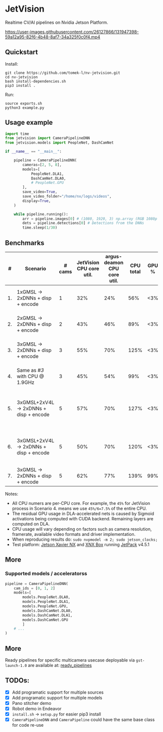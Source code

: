 # JetVision

Realtime CV/AI pipelines on Nvidia Jetson Platform.

https://user-images.githubusercontent.com/26127866/131947398-59a12a95-82f6-4b48-8af7-34a325f0c0f4.mp4

## Quickstart

Install:
```shell
git clone https://github.com/tomek-l/nv-jetvision.git
cd nv-jetvision
bash install-dependencies.sh
pip3 install .
```
Run:
```shell
source exports.sh
python3 example.py
```

## Usage example

```python
import time
from jetvision import CameraPipelineDNN
from jetvision.models import PeopleNet, DashCamNet

if __name__ == "__main__":

    pipeline = CameraPipelineDNN(
        cameras=[2, 5, 8],
        models=[
            PeopleNet.DLA1,
            DashCamNet.DLA0,
            # PeopleNet.GPU
        ],
        save_video=True,
        save_video_folder="/home/nx/logs/videos",
        display=True,
    )

    while pipeline.running():
        arr = pipeline.images[0] # (1080, 1920, 3) np.array (RGB 1080p image)
        dets = pipeline.detections[0] # Detections from the DNNs
        time.sleep(1/30)
```

## Benchmarks

| #   | Scenario                               | # cams | JetVision<br>CPU core util. | argus-deamon<br>CPU core util. | CPU<br>total | GPU % | EMC util % | Power draw | Inference Hardware                                             |
| --- | -------------------------------------- | ------ | --------------------------- | ------------------------------ | ------------ | ----- | ---------- | ---------- | -------------------------------------------------------------- |
| 1.  | 1xGMSL -> 2xDNNs + disp + encode       | 1      | 32%                         | 24%                            | 56%          | <3%   | 57%        | 8.5W       | DLA0: PeopleNet DLA1: DashCamNet                               |
| 2.  | 2xGMSL -> 2xDNNs + disp + encode       | 2      | 43%                         | 46%                            | 89%          | <3%   | 62%        | 9.4W       | DLA0: PeopleNet DLA1: DashCamNet                               |
| 3.  | 3xGMSL -> 2xDNNs + disp + encode       | 3      | 55%                         | 70%                            | 125%         | <3%   | 68%        | 10.1W      | DLA0: PeopleNet DLA1: DashCamNet                               |
| 4.  | Same as _#3_ with CPU @ 1.9GHz         | 3      | 45%                         | 54%                            | 99%          | <3%   | 68%        | 10.4w      | DLA0: PeopleNet DLA1: DashCamNet                               |
| 5.  | 3xGMSL+2xV4L -> 2xDNNs + disp + encode | 5      | 57%                         | 70%                            | 127%         | <3%   | 45%        | 9.1W       | DLA0: PeopleNet _(interval=1)_ DLA1: DashCamNet _(interval=1)_ |
| 6.  | 3xGMSL+2xV4L -> 2xDNNs + disp + encode | 5      | 50%                         | 70%                            | 120%         | <3%   | 25%        | 7.5W       | DLA0: PeopleNet _(interval=6)_ DLA1: DashCamNet _(interval=6)_ |
| 7.  | 3xGMSL -> 2xDNNs + disp + encode       | 5      | 62%                         | 77%                            | 139%         | 99%   | 25%        | 15W        | GPU: PeopleNet                                                 |


Notes:
- All CPU numers are per-CPU core. For example, the `45%` for JetVision process in Scenario 4. means we use `45%/6=7.5%` of the entire CPU.
- The residual GPU usage in DLA-accelerated nets is caused by Sigmoid activations being computed with CUDA backend. Remaining layers are computed on DLA.
- CPU usage will vary depending on factors such as camera resolution, framerate, available video formats and driver implementation.
- When reproducing results do: `sudo nvpmodel -m 2; sudo jetson_clocks;`
- Test platform: [Jetson Xavier NX](https://developer.nvidia.com/embedded/jetson-xavier-nx-devkit) and [XNX Box](https://www.leopardimaging.com/product/nvidia-jetson-cameras/nvidia-nx-mipi-camera-kits/li-xnx-box-gmsl2/) running [JetPack](https://developer.nvidia.com/embedded/jetpack) v4.5.1


## More 

### Supported models / acceleratorss
```python
pipeline = CameraPipelineDNN(
    cam_ids = [0, 1, 2]
    models=[
        models.PeopleNet.DLA0,
        models.PeopleNet.DLA1,
        models.PeopleNet.GPU,
        models.DashCamNet.DLA0,
        models.DashCamNet.DLA1,
        models.DashCamNet.GPU
        ]
    # ...
)
```

<!-- ### You can specific images to specific models for inference:
```python
pipeline = CameraPipelineDNN(
    cam_ids = list(range(6)),
    models={
        models.PeopleNet.DLA0: [0, 1],
        models.PeopleNet.DLA1: [2, 3],
        models.DashCamNet.GPU: [0, 1, 2, 3, 4, 5],
        }
    # ...
)
``` -->

<!-- ### Examples showing custom application on top of jetmulticam

How to build your own application using `jetmulticam`

- [examples/00-example-hello-multicam-panorama.ipynb](examples/00-example-hello-multicam-panorama.ipynb)
- [examples/01-example-pytorch-integration-todo.ipynb](examples/01-example-pytorch-integration-todo.ipynb)
- [examples/02-example-pytorch-navigation-todo.ipynb](examples/02-example-pytorch-navigation-todo.ipynb)
- [examples/03-example-inspection-robot-idea.py](examples/03-example-inspection-robot-idea.py)
- [examples/04-example-retail-robot-idea.py](examples/04-example-retail-robot-idea.py) -->

## More

Ready pipelines for specific multicamera usecase deployable via `gst-launch-1.0` are available at: [ready_pipelines](ready_pipelines)

## TODOs:

- [x] Add programatic support for multiple sources
- [x] Add programatic support for multiple models
- [x] Pano stitcher demo
- [x] Robot demo in Endeavor
- [x] `install.sh` -> `setup.py` for easier pip3 install
- [x] `CameraPipelineDNN` and `CameraPipeline` could have the same base class for code re-use